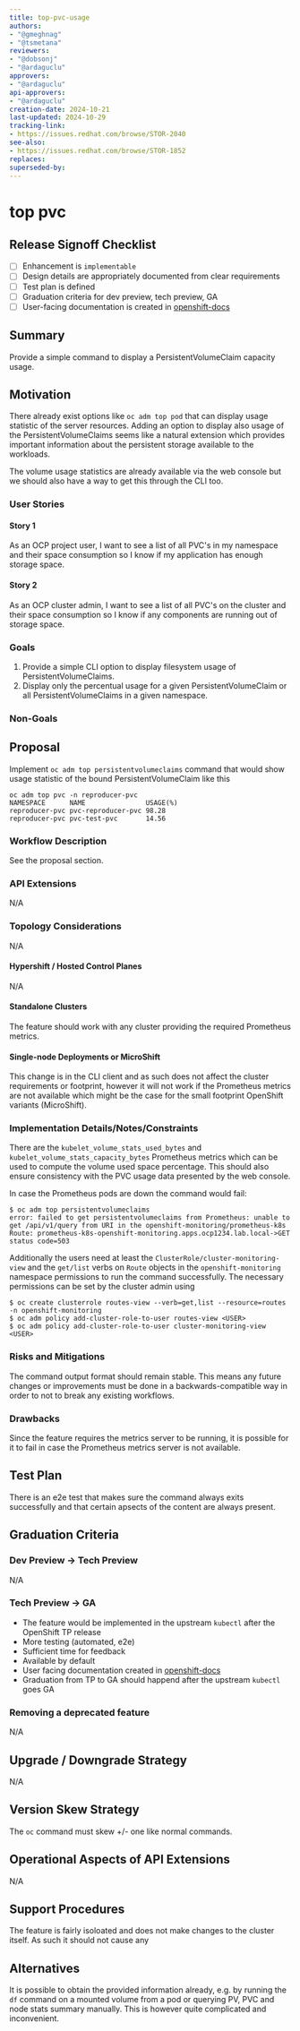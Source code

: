 ```yaml
---
title: top-pvc-usage
authors:
- "@gmeghnag"
- "@tsmetana"
reviewers:
- "@dobsonj"
- "@ardaguclu"
approvers:
- "@ardaguclu"
api-approvers:
- "@ardaguclu"
creation-date: 2024-10-21
last-updated: 2024-10-29
tracking-link:
- https://issues.redhat.com/browse/STOR-2040
see-also:
- https://issues.redhat.com/browse/STOR-1852
replaces:
superseded-by:
---
```


# top pvc

## Release Signoff Checklist

- [ ] Enhancement is `implementable`
- [ ] Design details are appropriately documented from clear requirements
- [ ] Test plan is defined
- [ ] Graduation criteria for dev preview, tech preview, GA
- [ ] User-facing documentation is created in [openshift-docs](https://github.com/openshift/openshift-docs/)

## Summary

Provide a simple command to display a PersistentVolumeClaim capacity usage. 

## Motivation

There already exist options like `oc adm top pod` that can display usage statistic of the server resources. Adding an option
to display also usage of the PersistentVolumeClaims seems like a natural extension which provides important information about
the persistent storage available to the workloads.

The volume usage statistics are already available via the web console but we should also have a way to get this through the CLI too.

### User Stories

#### Story 1

As an OCP project user, I want to see a list of all PVC's in my namespace and their space consumption so I know if my application has enough storage space.

#### Story 2

As an OCP cluster admin, I want to see a list of all PVC's on the cluster and their space consumption so I know if any components are running out of storage space.

### Goals

1. Provide a simple CLI option to display filesystem usage of PersistentVolumeClaims. 
2. Display only the percentual usage for a given PersistentVolumeClaim or all PersistentVolumeClaims in a given namespace.

### Non-Goals


## Proposal

Implement `oc adm top persistentvolumeclaims` command that would show usage statistic of the bound PersistentVolumeClaim like this
```text
oc adm top pvc -n reproducer-pvc
NAMESPACE      NAME               USAGE(%) 
reproducer-pvc pvc-reproducer-pvc 98.28    
reproducer-pvc pvc-test-pvc       14.56   
```

### Workflow Description

See the proposal section.

### API Extensions

N/A

### Topology Considerations

N/A

#### Hypershift / Hosted Control Planes

N/A

#### Standalone Clusters

The feature should work with any cluster providing the required Prometheus
metrics.

#### Single-node Deployments or MicroShift

This change is in the CLI client and as such does not affect the cluster
requirements or footprint, however it will not work if the Prometheus
metrics are not available which might be the case for the small footprint
OpenShift variants (MicroShift).

### Implementation Details/Notes/Constraints

There are the `kubelet_volume_stats_used_bytes` and `kubelet_volume_stats_capacity_bytes` Prometheus metrics which can be used to compute the volume
used space percentage. This should also ensure consistency with the PVC usage data presented by the web console.

In case the Prometheus pods are down the command would fail:

```
$ oc adm top persistentvolumeclaims 
error: failed to get persistentvolumeclaims from Prometheus: unable to get /api/v1/query from URI in the openshift-monitoring/prometheus-k8s Route: prometheus-k8s-openshift-monitoring.apps.ocp1234.lab.local->GET status code=503
```

Additionally the users need at least the `ClusterRole/cluster-monitoring-view`
and the `get/list` verbs on `Route` objects in the `openshift-monitoring` namespace
permissions to run the command successfully. The necessary permissions can be set
by the cluster admin using

```
$ oc create clusterrole routes-view --verb=get,list --resource=routes -n openshift-monitoring
$ oc adm policy add-cluster-role-to-user routes-view <USER>
$ oc adm policy add-cluster-role-to-user cluster-monitoring-view <USER>
```

### Risks and Mitigations

The command output format should remain stable. This means any future changes
or improvements must be done in a backwards-compatible way in order to not to
break any existing workflows.

### Drawbacks

Since the feature requires the metrics server to be running, it is possible
for it to fail in case the Prometheus metrics server is not available.

## Test Plan

There is an e2e test that makes sure the command always exits successfully and that certain apsects of the content
are always present.

## Graduation Criteria

### Dev Preview -> Tech Preview

N/A

### Tech Preview -> GA

- The feature would be implemented in the upstream `kubectl` after the OpenShift TP release
- More testing (automated, e2e)
- Sufficient time for feedback
- Available by default
- User facing documentation created in [openshift-docs](https://github.com/openshift/openshift-docs/)
- Graduation from TP to GA should happend after the upstream `kubectl` goes GA

### Removing a deprecated feature

N/A

## Upgrade / Downgrade Strategy

N/A

## Version Skew Strategy

The `oc` command must skew +/- one like normal commands.

## Operational Aspects of API Extensions

N/A

## Support Procedures

The feature is fairly isoloated and does not make changes to the cluster
itself. As such it should not cause any 

## Alternatives

It is possible to obtain the provided information already, e.g. by running
the `df` command on a mounted volume from a pod or querying PV, PVC and node
stats summary manually. This is however quite complicated and inconvenient.
